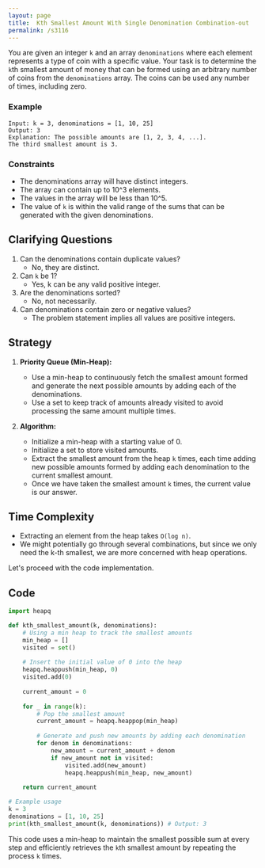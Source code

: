 ```yaml
---
layout: page
title:  Kth Smallest Amount With Single Denomination Combination-out
permalink: /s3116
---
```


You are given an integer `k` and an array `denominations` where each element represents a type of coin with a specific value. Your task is to determine the `k`th smallest amount of money that can be formed using an arbitrary number of coins from the `denominations` array. The coins can be used any number of times, including zero.

### Example
```plaintext
Input: k = 3, denominations = [1, 10, 25]
Output: 3
Explanation: The possible amounts are [1, 2, 3, 4, ...].
The third smallest amount is 3.
```

### Constraints
- The denominations array will have distinct integers.
- The array can contain up to 10^3 elements.
- The values in the array will be less than 10^5.
- The value of `k` is within the valid range of the sums that can be generated with the given denominations.

## Clarifying Questions
1. Can the denominations contain duplicate values? 
   - No, they are distinct.
2. Can `k` be 1? 
   - Yes, k can be any valid positive integer.
3. Are the denominations sorted?
   - No, not necessarily.
4. Can denominations contain zero or negative values?
   - The problem statement implies all values are positive integers.

## Strategy

1. **Priority Queue (Min-Heap):** 
    - Use a min-heap to continuously fetch the smallest amount formed and generate the next possible amounts by adding each of the denominations.
    - Use a set to keep track of amounts already visited to avoid processing the same amount multiple times.

2. **Algorithm:**
    - Initialize a min-heap with a starting value of 0.
    - Initialize a set to store visited amounts.
    - Extract the smallest amount from the heap `k` times, each time adding new possible amounts formed by adding each denomination to the current smallest amount.
    - Once we have taken the smallest amount `k` times, the current value is our answer.

## Time Complexity
- Extracting an element from the heap takes `O(log n)`.
- We might potentially go through several combinations, but since we only need the k-th smallest, we are more concerned with heap operations.

Let's proceed with the code implementation.

## Code

```python
import heapq

def kth_smallest_amount(k, denominations):
    # Using a min heap to track the smallest amounts
    min_heap = []
    visited = set()
    
    # Insert the initial value of 0 into the heap
    heapq.heappush(min_heap, 0)
    visited.add(0)
    
    current_amount = 0
    
    for _ in range(k):
        # Pop the smallest amount
        current_amount = heapq.heappop(min_heap)
        
        # Generate and push new amounts by adding each denomination
        for denom in denominations:
            new_amount = current_amount + denom
            if new_amount not in visited:
                visited.add(new_amount)
                heapq.heappush(min_heap, new_amount)
    
    return current_amount

# Example usage
k = 3
denominations = [1, 10, 25]
print(kth_smallest_amount(k, denominations)) # Output: 3
```

This code uses a min-heap to maintain the smallest possible sum at every step and efficiently retrieves the `k`th smallest amount by repeating the process `k` times.
